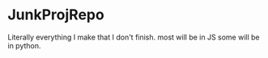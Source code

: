 # JunkProjRepo
Literally everything I make that I don't finish.
most will be in JS some will be in python.
